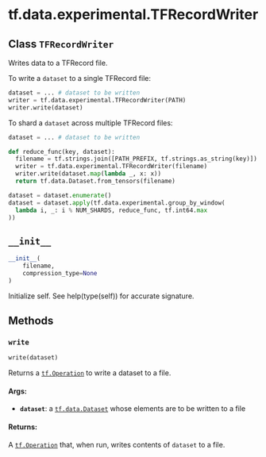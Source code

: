 <div itemscope itemtype="http://developers.google.com/ReferenceObject">
<meta itemprop="name" content="tf.data.experimental.TFRecordWriter" />
<meta itemprop="path" content="Stable" />
<meta itemprop="property" content="__init__"/>
<meta itemprop="property" content="write"/>
</div>

# tf.data.experimental.TFRecordWriter

## Class `TFRecordWriter`



Writes data to a TFRecord file.

To write a `dataset` to a single TFRecord file:

```python
dataset = ... # dataset to be written
writer = tf.data.experimental.TFRecordWriter(PATH)
writer.write(dataset)
```

To shard a `dataset` across multiple TFRecord files:

```python
dataset = ... # dataset to be written

def reduce_func(key, dataset):
  filename = tf.strings.join([PATH_PREFIX, tf.strings.as_string(key)])
  writer = tf.data.experimental.TFRecordWriter(filename)
  writer.write(dataset.map(lambda _, x: x))
  return tf.data.Dataset.from_tensors(filename)

dataset = dataset.enumerate()
dataset = dataset.apply(tf.data.experimental.group_by_window(
  lambda i, _: i % NUM_SHARDS, reduce_func, tf.int64.max
))
```

<h2 id="__init__"><code>__init__</code></h2>

``` python
__init__(
    filename,
    compression_type=None
)
```

Initialize self.  See help(type(self)) for accurate signature.



## Methods

<h3 id="write"><code>write</code></h3>

``` python
write(dataset)
```

Returns a <a href="../../../tf/Operation.md"><code>tf.Operation</code></a> to write a dataset to a file.

#### Args:

* <b>`dataset`</b>: a <a href="../../../tf/data/Dataset.md"><code>tf.data.Dataset</code></a> whose elements are to be written to a file


#### Returns:

A <a href="../../../tf/Operation.md"><code>tf.Operation</code></a> that, when run, writes contents of `dataset` to a file.



